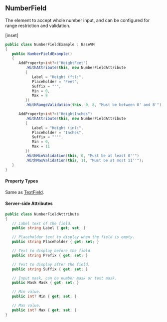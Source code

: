 ﻿## NumberField

The element to accept whole number input, and can be configured for range restriction and validation.

[inset]

```csharp
public class NumberFieldExample : BaseVM
{
   public NumberFieldExample()
   {
      AddProperty<int?>("HeightFeet")
         .WithAttribute(this, new NumberFieldAttribute
         {
            Label = "Height (ft):",
            Placeholder = "Feet",
            Suffix = "'",
            Min = 0,
            Max = 8
         })
         .WithRangeValidation(this, 0, 8, "Must be between 0' and 8'");

      AddProperty<int?>("HeightInches")
         .WithAttribute(this, new NumberFieldAttribute
         {
            Label = "Height (in):",
            Placeholder = "Inches",
            Suffix = "''",
            Min = 0,
            Max = 11
         })
         .WithMinValidation(this, 0, "Must be at least 0''")
         .WithMaxValidation(this, 11, "Must be at most 11''");
   }
}
```

#### Property Types

Same as [TextField](textfield).


#### Server-side Attributes

```csharp
public class NumberFieldAttribute
{
   // Label text of the field.
   public string Label { get; set; }

   // Placeholder text to display when the field is empty.
   public string Placeholder { get; set; }

   // Text to display before the field.
   public string Prefix { get; set; }

   // Text to display after the field.
   public string Suffix { get; set; }

   // Input mask, can be number mask or text mask.
   public Mask Mask { get; set; }

   // Min value.
   public int? Min { get; set; }

   // Max value.
   public int? Max { get; set; }
}
```